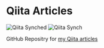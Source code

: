 # Qiita Articles

![Qiita Synched](https://github.com/wak109/qiita-articles/actions/workflows/qiita_sync_check.yml/badge.svg)
![Qiita Synch](https://github.com/wak109/qiita-articles/actions/workflows/qiita_sync.yml/badge.svg)

GitHub Repositry for [my Qiita articles](https://qiita.com/wak109)
